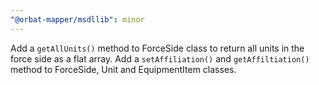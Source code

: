 ```yaml
---
"@orbat-mapper/msdllib": minor
---
```


Add a `getAllUnits()` method to ForceSide class to return all units in the force side as a flat array.
Add a `setAffiliation()` and `getAffiltiation()` method to ForceSide, Unit and EquipmentItem classes.
